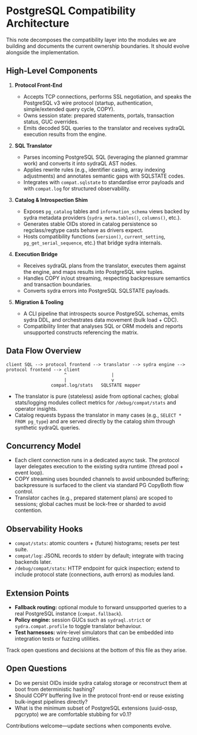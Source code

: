 # PostgreSQL Compatibility Architecture

This note decomposes the compatibility layer into the modules we are building and documents the current ownership boundaries. It should evolve alongside the implementation.

## High-Level Components

1. **Protocol Front-End**
   - Accepts TCP connections, performs SSL negotiation, and speaks the PostgreSQL v3 wire protocol (startup, authentication, simple/extended query cycle, COPY).
   - Owns session state: prepared statements, portals, transaction status, GUC overrides.
   - Emits decoded SQL queries to the translator and receives sydraQL execution results from the engine.

2. **SQL Translator**
   - Parses incoming PostgreSQL SQL (leveraging the planned grammar work) and converts it into sydraQL AST nodes.
   - Applies rewrite rules (e.g., identifier casing, array indexing adjustments) and annotates semantic gaps with SQLSTATE codes.
   - Integrates with `compat.sqlstate` to standardise error payloads and with `compat.log` for structured observability.

3. **Catalog & Introspection Shim**
   - Exposes `pg_catalog` tables and `information_schema` views backed by sydra metadata providers (`sydra_meta.tables()`, `columns()`, etc.).
   - Generates stable OIDs stored in catalog persistence so regclass/regtype casts behave as drivers expect.
   - Hosts compatibility functions (`version()`, `current_setting`, `pg_get_serial_sequence`, etc.) that bridge sydra internals.

4. **Execution Bridge**
   - Receives sydraQL plans from the translator, executes them against the engine, and maps results into PostgreSQL wire tuples.
   - Handles COPY in/out streaming, respecting backpressure semantics and transaction boundaries.
   - Converts sydra errors into PostgreSQL SQLSTATE payloads.

5. **Migration & Tooling**
   - A CLI pipeline that introspects source PostgreSQL schemas, emits sydra DDL, and orchestrates data movement (bulk load + CDC).
   - Compatibility linter that analyses SQL or ORM models and reports unsupported constructs referencing the matrix.

## Data Flow Overview

```
client SQL --> protocol frontend --> translator --> sydra engine --> protocol frontend --> client
                      ^                 |
                      |                 v
                 compat.log/stats   SQLSTATE mapper
```

- The translator is pure (stateless) aside from optional caches; global stats/logging modules collect metrics for `/debug/compat/stats` and operator insights.
- Catalog requests bypass the translator in many cases (e.g., `SELECT * FROM pg_type`) and are served directly by the catalog shim through synthetic sydraQL queries.

## Concurrency Model

- Each client connection runs in a dedicated async task. The protocol layer delegates execution to the existing sydra runtime (thread pool + event loop).
- COPY streaming uses bounded channels to avoid unbounded buffering; backpressure is surfaced to the client via standard PG CopyBoth flow control.
- Translator caches (e.g., prepared statement plans) are scoped to sessions; global caches must be lock-free or sharded to avoid contention.

## Observability Hooks

- `compat/stats`: atomic counters + (future) histograms; resets per test suite.
- `compat/log`: JSONL records to stderr by default; integrate with tracing backends later.
- `/debug/compat/stats`: HTTP endpoint for quick inspection; extend to include protocol state (connections, auth errors) as modules land.

## Extension Points

- **Fallback routing:** optional module to forward unsupported queries to a real PostgreSQL instance (`compat.fallback`).
- **Policy engine:** session GUCs such as `sydraql.strict` or `sydra.compat.profile` to toggle translator behaviour.
- **Test harnesses:** wire-level simulators that can be embedded into integration tests or fuzzing utilities.

Track open questions and decisions at the bottom of this file as they arise.

## Open Questions

- Do we persist OIDs inside sydra catalog storage or reconstruct them at boot from deterministic hashing?
- Should COPY buffering live in the protocol front-end or reuse existing bulk-ingest pipelines directly?
- What is the minimum subset of PostgreSQL extensions (uuid-ossp, pgcrypto) we are comfortable stubbing for v0.1?

Contributions welcome—update sections when components evolve.
